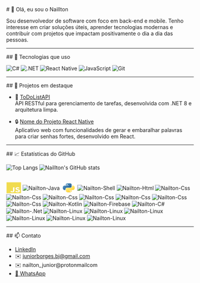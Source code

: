 <div>
  # 👋 Olá, eu sou o Naillton
  
  Sou desenvolvedor de software com foco em back-end e mobile. Tenho interesse em criar soluções úteis, aprender tecnologias modernas e contribuir com projetos que impactam positivamente o dia a dia das pessoas.
</div>

---
<div>
  ## 🚀 Tecnologias que uso
  
  ![C#](https://img.shields.io/badge/C%23-239120?style=for-the-badge&logo=c-sharp&logoColor=white)
  ![.NET](https://img.shields.io/badge/.NET-512BD4?style=for-the-badge&logo=dotnet&logoColor=white)
  ![React Native](https://img.shields.io/badge/React%20Native-20232A?style=for-the-badge&logo=react&logoColor=61DAFB)
  ![JavaScript](https://img.shields.io/badge/JavaScript-F7DF1E?style=for-the-badge&logo=javascript&logoColor=black)
  ![Git](https://img.shields.io/badge/Git-F05032?style=for-the-badge&logo=git&logoColor=white)
</div>

---
<div>
  ## 📌 Projetos em destaque
  
  - 🔧 [ToDoListAPI](https://github.com/Naillton/ToDoListAPI)  
    API RESTful para gerenciamento de tarefas, desenvolvida com .NET 8 e arquitetura limpa.
  
  - 🔒 [Nome do Projeto React Native](https://github.com/Naillton/GeneratePassword)  
    Aplicativo web com funcionalidades de gerar e embaralhar palavras para criar senhas fortes, desenvolvido em React.
</div>

---

<div>
  ## 📈 Estatísticas do GitHub
  
  ![Top Langs](https://github-readme-stats.vercel.app/api/top-langs/?username=Naillton&layout=compact&theme=tokyonight)
  ![Naillton's GitHub stats](https://github-readme-stats.vercel.app/api?username=Naillton&show_icons=true&theme=tokyonight)
    <div style="display: inline_block"><br>
      <img align="center" alt="Nailton-Js" height="30" width="40" src="https://raw.githubusercontent.com/devicons/devicon/master/icons/javascript/javascript-plain.svg">
      <img align="center" alt="Nailton-Java" height="30" width="40" src="https://cdn.jsdelivr.net/gh/devicons/devicon/icons/java/java-plain-wordmark.svg">
      <img align="center" alt="Nailton-Python" height="30" width="40" src="https://raw.githubusercontent.com/devicons/devicon/master/icons/python/python-original.svg">
      <img align="center" alt="Nailton-Shell" height="30" width="40" src="https://cdn.jsdelivr.net/gh/devicons/devicon/icons/bash/bash-plain.svg">
      <img align="center" alt="Nailton-Html" height="30" width="40"  src="https://cdn.jsdelivr.net/gh/devicons/devicon/icons/html5/html5-original-wordmark.svg">
      <img align="center" alt="Nailton-Css" height="30" width="40"  src="https://cdn.jsdelivr.net/gh/devicons/devicon/icons/css3/css3-original.svg">
      <img align="center" alt="Nailton-Css" height="30" width="40"  src="https://cdn.jsdelivr.net/gh/devicons/devicon/icons/react/react-original.svg" />
      <img align="center" alt="Nailton-Css" height="30" width="40" src="https://cdn.jsdelivr.net/gh/devicons/devicon/icons/jest/jest-plain.svg" />
      <img align="center" alt="Nailton-Css" height="30" width="40" src="https://cdn.jsdelivr.net/gh/devicons/devicon/icons/android/android-original.svg" />
      <img align="center" alt="Nailton-Css" height="30" width="40" src="https://cdn.jsdelivr.net/gh/devicons/devicon/icons/androidstudio/androidstudio-original.svg" />
      <img align="center" alt="Nailton-Css" height="30" width="40" src="https://cdn.jsdelivr.net/gh/devicons/devicon/icons/typescript/typescript-original.svg" />
      <img align="center" alt="Nailton-Css" height="30" width="40" src="https://cdn.jsdelivr.net/gh/devicons/devicon/icons/docker/docker-original.svg" />
      <img align="center" alt="Nailton-Kotlin" height="30" width="40" src="https://cdn.jsdelivr.net/gh/devicons/devicon/icons/kotlin/kotlin-original.svg" />
      <img align="center" alt="Nailton-Firebase" height="30" width="40" src="https://cdn.jsdelivr.net/gh/devicons/devicon/icons/firebase/firebase-plain-wordmark.svg" />
      <img align="center" alt="Nailton-C#" height="30" width="40" src="https://cdn.jsdelivr.net/gh/devicons/devicon@latest/icons/csharp/csharp-original.svg" />
      <img align="center" alt="Nailton-.Net" height="30" width="40" src="https://cdn.jsdelivr.net/gh/devicons/devicon@latest/icons/dot-net/dot-net-original-wordmark.svg" />
      <img align="center" alt="Nailton-Linux" height="30" width="40" src="https://cdn.jsdelivr.net/gh/devicons/devicon@latest/icons/linux/linux-original.svg" />
      <img align="center" alt="Nailton-Linux" height="30" width="40" src="https://cdn.jsdelivr.net/gh/devicons/devicon@latest/icons/swagger/swagger-original.svg" />
      <img align="center" alt="Nailton-Linux" height="30" width="40" src="https://cdn.jsdelivr.net/gh/devicons/devicon@latest/icons/intellij/intellij-original.svg" />
      <img align="center" alt="Nailton-Linux" height="30" width="40" src="https://cdn.jsdelivr.net/gh/devicons/devicon@latest/icons/vscode/vscode-original.svg" />
      <img align="center" alt="Nailton-Linux" height="30" width="40" src="https://cdn.jsdelivr.net/gh/devicons/devicon@latest/icons/git/git-original.svg" />
      <img align="center" alt="Nailton-Linux" height="30" width="40" src="https://cdn.jsdelivr.net/gh/devicons/devicon@latest/icons/github/github-original.svg" />
    </div>
  </div>

---

 <div>
  ## 📫 Contato
  
  - [LinkedIn](https://www.linkedin.com/in/nailtonjr/)
  - ✉️ juniorborges.bj@gmail.com
  - ✉️ nailton_junior@protonmailcom
  - [📱 WhatsApp](https://wa.me/5581982262060)
</div> 
